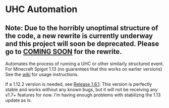 # UHC Automation
## Note: Due to the horribly unoptimal structure of the code, a new rewrite is currently underway and this project will soon be deprecated. Please go to [COMING SOON](https://github.com/uhcmanager/) for the rewrite.
Automates the process of running a UHC or other similarly structured event. For Minecraft Spigot 1.13 (no guarantees that this works on earlier versions) See the [wiki](https://github.com/uhcmanager/uhcautomation/wiki) for usage instructions.

If a 1.12.2 version is needed, see [Release 1.6.1](https://github.com/uhcmanager/uhcautomation/releases/tag/1.6.1). This version is perfectly stable and works without any known bugs, but it will not be receiving any v1.7+ features for now. I'm having enough problems with stabilizng the 1.13 update as is.
